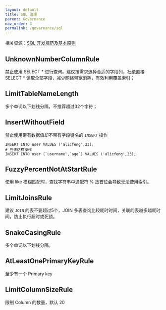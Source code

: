 ```yaml
---
layout: default
title: SQL 治理
parent: Governance
nav_order: 3
permalink: /governance/sql
---
```


相关资源：[SQL 开发规范及基本原则](https://docs.pingcap.com/zh/appdev/dev/basic-principles)

## UnknownNumberColumnRule

禁止使用 SELECT * 进行查询。建议按需求选择合适的字段列，杜绝直接 SELECT * 读取全部字段，减少网络带宽消耗，有效利用覆盖索引；

## LimitTableNameLength

多个单词以下划线分隔，不推荐超过32个字符；

## InsertWithoutField

禁止使用带有数据值却不带有字段键名的 `INSERT` 操作

```
INSERT INTO user VALUES ('alicfeng',23);
# 应该这样操作
INSERT INTO user (`username`,`age`) VALUES ('alicfeng',23);
```

## FuzzyPercentNotAtStartRule

使用 like 模糊匹配时，查找字符串中通配符 % 放首位会导致无法使用索引。

## LimitJoinsRule

建议 `JOIN` 的表不要超过5个，JOIN 多表查询比较耗时时间，关联的表越多越耗时间，防止执行超时或死锁。

## SnakeCasingRule

多个单词以下划线分隔。

## AtLeastOnePrimaryKeyRule

至少有一个 Primary key

## LimitColumnSizeRule

限制 Column 的数量，默认 20

